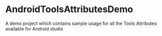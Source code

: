 # AndroidToolsAttributesDemo
A demo project which contains sample usage for all the Tools Attributes available for Android studio
